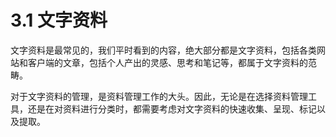 # 3.1 文字资料

文字资料是最常见的，我们平时看到的内容，绝大部分都是文字资料，包括各类网站和客户端的文章，包括个人产出的灵感、思考和笔记等，都属于文字资料的范畴。

对于文字资料的管理，是资料管理工作的大头。因此，无论是在选择资料管理工具，还是在对资料进行分类时，都需要考虑对文字资料的快速收集、呈现、标记以及提取。